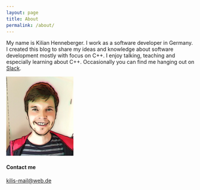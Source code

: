 ```yaml
---
layout: page
title: About
permalink: /about/
---
```



My name is Kilian Henneberger. I work as a software developer in Germany.
I created this blog to share my ideas and knowledge about software development
mostly with focus on C++. I enjoy talking, teaching and especially learning about C++.
Occasionally you can find me hanging out on [Slack](cpplang.slack.com).

<img src="/assets/profilepicture.jpeg" style="max-width:180px"/>

#### Contact me

[kilis-mail@web.de](kilis-mail@web.de)